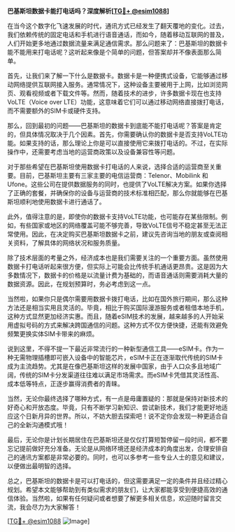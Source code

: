 **巴基斯坦数据卡能打电话吗？深度解析[[TG💪+ @esim1088](https://t.me/s/esim1088)]**

在当今这个数字化飞速发展的时代，通讯方式已经发生了翻天覆地的变化。过去，我们依赖传统的固定电话和手机进行语音通话，而如今，随着移动互联网的普及，人们开始更多地通过数据流量来满足通信需求。那么问题来了：巴基斯坦的数据卡能不能用来打电话呢？这听起来像是个简单的问题，但答案却并不像表面那么简单。

首先，让我们来了解一下什么是数据卡。数据卡是一种便携式设备，它能够通过移动网络提供互联网接入服务。通常情况下，这种设备主要被用于上网，比如浏览网页、观看视频或者下载文件等。然而，随着技术的进步，许多数据卡现在也支持VoLTE（Voice over LTE）功能，这意味着它们可以通过移动网络直接拨打电话，而不需要额外的SIM卡或硬件支持。

那么，回到最初的问题——巴基斯坦的数据卡到底能不能打电话呢？答案是肯定的，但具体情况取决于几个因素。首先，你需要确认你的数据卡是否支持VoLTE功能。如果支持的话，那么理论上你是可以直接使用它来拨打电话的。不过，在实际操作中，还需要考虑当地的运营商政策以及设备兼容性等问题。

对于那些希望在巴基斯坦使用数据卡打电话的人来说，选择合适的运营商至关重要。目前，巴基斯坦主要有三家主要的电信运营商：Telenor、Mobilink 和 Ufone。这些公司在提供数据服务的同时，也提供了VoLTE解决方案。如果你选择了正确的套餐，并确保你的设备与运营商的技术标准相匹配，那么你就能够在巴基斯坦顺利地使用数据卡进行通话了。

此外，值得注意的是，即使你的数据卡支持VoLTE功能，也可能存在某些限制。例如，有些国家或地区的网络覆盖可能不够完善，导致VoLTE信号不稳定甚至无法正常使用。因此，在决定购买巴基斯坦数据卡之前，建议先咨询当地的朋友或查阅相关资料，了解具体的网络状况和服务质量。

除了技术层面的考量之外，经济成本也是我们需要关注的一个重要方面。虽然使用数据卡打电话听起来很方便，但实际上可能会比传统手机通话更昂贵。这是因为大多数情况下，数据卡的价格是以流量计费为基础的，而语音通话则需要消耗大量的数据资源。因此，在规划预算时，务必考虑到这一点。

当然啦，如果你只是偶尔需要用数据卡拨打电话，比如在国外旅行期间，那么这种方法还是相当实用且灵活的。毕竟，相比于购买国际漫游服务或者租借本地手机，这种方式显然更加经济实惠。而且，随着eSIM技术的发展，越来越多的人开始采用虚拟号码的方式来解决跨国通信的问题。这种方式不仅方便快捷，还能有效避免频繁更换实体SIM卡带来的麻烦。

说到这里，不得不提一下最近非常流行的一种新型通信工具——eSIM卡。作为一种无需物理插槽即可嵌入设备中的智能芯片，eSIM卡正在逐渐取代传统的SIM卡成为主流趋势。尤其是在像巴基斯坦这样的发展中国家，由于人口众多且地域广阔，传统的SIM卡分发渠道往往难以满足市场需求。而eSIM卡凭借其灵活性高、成本低等特点，正逐步赢得消费者的青睐。

当然，无论你最终选择了哪种方式，有一点是毋庸置疑的：那就是保持对新技术的好奇心和开放态度。毕竟，只有不断学习新知识、尝试新技术，我们才能更好地适应这个日新月异的世界。所以，不妨大胆去探索吧！说不定你会发现一种更适合自己的全新沟通模式哦！

最后，无论你是计划长期居住在巴基斯坦还是仅仅打算短暂停留一段时间，都不要忘记提前做好充分准备。无论是从网络环境还是经济成本的角度出发，合理安排自己的通讯方案都是非常必要的。同时，也可以多参考一些专业人士的意见和建议，以便做出最明智的选择。

总之，巴基斯坦的数据卡是可以打电话的，但这需要满足一定的条件并且经过精心规划。希望本文能够帮助到有类似需求的朋友们，让大家都能享受到便捷高效的通信体验。当然啦，如果有任何疑问或者想要了解更多相关信息，欢迎随时留言交流，我会尽力为大家解答！

[[TG💪+ @esim1088](https://t.me/s/esim1088) ![Image](https://i.postimg.cc/4NQfJmqS/Snipaste-2025-05-13-00-14-12.png)]